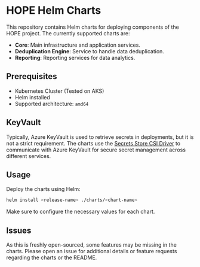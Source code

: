# HOPE Helm Charts

This repository contains Helm charts for deploying components of the HOPE project. The currently supported charts are:
- **Core**: Main infrastructure and application services.
- **Deduplication Engine**: Service to handle data deduplication.
- **Reporting**: Reporting services for data analytics.

## Prerequisites
- Kubernetes Cluster (Tested on AKS)
- Helm installed
- Supported architecture: `amd64`

## KeyVault
Typically, Azure KeyVault is used to retrieve secrets in deployments, but it is not a strict requirement. The charts use the [Secrets Store CSI Driver](https://secrets-store-csi-driver.sigs.k8s.io/) to communicate with Azure KeyVault for secure secret management across different services.

## Usage
Deploy the charts using Helm:
```bash
helm install <release-name> ./charts/<chart-name>
```

Make sure to configure the necessary values for each chart.

## Issues
As this is freshly open-sourced, some features may be missing in the charts. Please open an issue for additional details or feature requests regarding the charts or the README.
